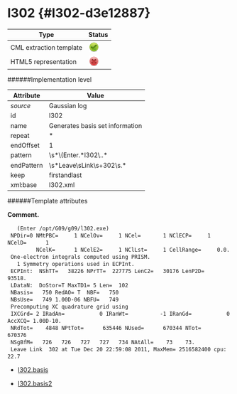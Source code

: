 # l302 {#l302-d3e12887}


| Type                                                                                                                                                | Status                                                                                                                                              |
|----|----|
| CML extraction template                                                                                                                             | ![](/imgs/Total.png)                                                                                                                                |
| HTML5 representation                                                                                                                                | ![](/imgs/None.png)                                                                                                                                 |

######Implementation level

| Attribute                                                                                                                                           | Value                                                                                                                                               |
|----|----|
| *source*                                                                                                                                            | Gaussian log                                                                                                                                        |
| id                                                                                                                                                  | l302                                                                                                                                                |
| name                                                                                                                                                | Generates basis set information                                                                                                                     |
| repeat                                                                                                                                              | \*                                                                                                                                                  |
| endOffset                                                                                                                                           | 1                                                                                                                                                   |
| pattern                                                                                                                                             | \\s\*\\(Enter.\*l302\\..\*                                                                                                                          |
| endPattern                                                                                                                                          | \\s\*Leave\\sLink\\s+302\\s.\*                                                                                                                      |
| keep                                                                                                                                                | firstandlast                                                                                                                                        |
| xml:base                                                                                                                                            | l302.xml                                                                                                                                            |

######Template attributes

**Comment.**

       (Enter /opt/G09/g09/l302.exe)
     NPDir=0 NMtPBC=     1 NCelOv=     1 NCel=       1 NClECP=     1 NCelD=      1
             NCelK=      1 NCelE2=     1 NClLst=     1 CellRange=     0.0.
     One-electron integrals computed using PRISM.
       1 Symmetry operations used in ECPInt.
     ECPInt:  NShTT=   38226 NPrTT=  227775 LenC2=   30176 LenP2D=   93518.
     LDataN:  DoStor=T MaxTD1= 5 Len=  102
     NBasis=   750 RedAO= T  NBF=   750
     NBsUse=   749 1.00D-06 NBFU=   749
     Precomputing XC quadrature grid using
     IXCGrd= 2 IRadAn=           0 IRanWt=          -1 IRanGd=           0 AccXCQ= 1.00D-10.
     NRdTot=    4848 NPtTot=      635446 NUsed=      670344 NTot=      670376
     NSgBfM=   726   726   727   727   734 NAtAll=    73    73.
     Leave Link  302 at Tue Dec 20 22:59:08 2011, MaxMem= 2516582400 cpu:      22.7
      

-   [l302.basis](/out/md/cml/gaussian_log/l302.basis-d3e12894.md)

<!-- -->

-   [l302.basis2](/out/md/cml/gaussian_log/l302.basis2-d3e12954.md)


